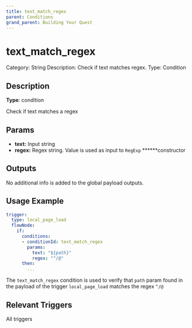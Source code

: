 ```yaml
---
title: text_match_regex
parent: Conditions
grand_parent: Building Your Quest
---
```


# text_match_regex

Category: String
Description: Check if text matches regex.
Type: Condition

## Description

**Type**: condition

Check if text matches a regex

## Params

- **text:** Input string
- **regex:** Regex string. Value is used as input to `RegExp` ******constructor

## Outputs

No additional info is added to the global payload outputs.

## Usage Example

```yaml
trigger:
  type: local_page_load
  flowNode:
    if:
      conditions:
      - conditionId: text_match_regex
        params:
          text: "${path}"
          regex: "^/@"
      then:
        ...
```

The `text_match_regex` condition is used to verify that `path` param found in the payload of the trigger `local_page_load` matches the regex `^/@`

## Relevant Triggers

All triggers
